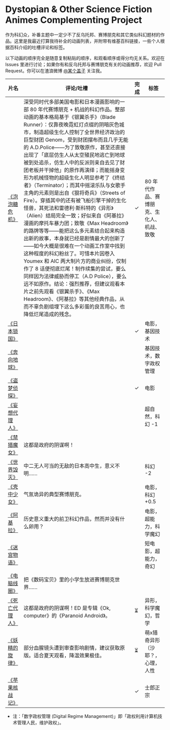 Dystopian & Other Science Fiction Animes Complementing Project
===

作为科幻众，补番主题中一定少不了反乌托邦、赛博朋克和其它类似科幻题材的作品。这里是我最近打算我待补全的动画列表，并附带有维基百科链接，一些个人根据百科介绍的吐槽评论和标签。

以下动画的顺序完全是随意复制粘贴的顺序，和观看顺序或得分均无关系。欢迎在 Issues 里进行讨论；如果你有和反乌托邦与赛博朋克有关的动画推荐，欢迎 Pull Request。你可以在渣浪微博 [@某个盖子](http://www.weibo.com/biergaizi) 关注我。

|片名|评论/吐槽|完成|标签|
|---|---|---|----|
|[《泡泡糖危机》](https://zh.wikipedia.org/wiki/%E5%90%B9%E6%B3%A1%E7%B3%96%E5%8D%B1%E6%9C%BA)|深受同时代多部美国电影和日本漫画影响的一部 80 年代赛博朋克 + 机战的科幻作品。整部动画的基本格局基于《银翼杀手》（Blade Runner）：仅靠夜晚霓虹灯点缀的阴暗灰色城市，制造超级生化人控制了全世界经济政治的巨型财团 Genom，受到财团摆布而且几乎无能的 A.D.Police——为了致敬原作，甚至还直接出现了「底层仿生人从太空殖民地逃亡到地球被到处追杀，仿生人中的反派则亲自去见了财团老板并干掉他」的原作再演绎；而能摇身变形为机械怪物的超级生化人明显参考了《终结者》（Terminator）；而其中摇滚乐队与女歌手主角的元素则是出自《狠将奇兵》（Streets of Fire）。穿插其中的还有被飞船引擎干掉的生化怪兽，其死法和雷德利·斯科特的《异形》（Alien）结局完全一致；好似来自《阿基拉》漫画的摩托车暴力团；致敬《Max Headroom》的路牌等等——能把这么多元素结合起来构造出新的故事，本身就已经是剧情最大的创新了——如今大概是很难在一个动画工作室中找到这种程度的科幻粉丝了。可惜本片因卷入 Youmex 和 AIC 两大制片方的商业纠纷，仅制作了 8 话便彻底烂尾！制作续集的尝试，要么同样因为法律威胁而停工（A.D Police），要么远不如原作。结论：强烈推荐，但建议观看本片之前先观看《银翼杀手》、《Max Headroom》、《阿基拉》等其他经典作品，从而不辜负剧组埋下这么多彩蛋的良苦用心，也降低烂尾造成的残念。|✓|80 年代作品、赛博朋克、生化人、机战、致敬|
|[《日本锁国》](https://zh.wikipedia.org/wiki/%E6%97%A5%E6%9C%AC%E9%94%81%E5%9B%BD_%28%E7%94%B5%E5%BD%B1%29)||✓|电影，基因技术|
|[《奔向地球》](https://zh.wikipedia.org/wiki/%E5%A5%94%E5%90%91%E5%9C%B0%E7%90%83)|||基因技术，数字政权管理|
|[《盗梦侦探》](https://zh.wikipedia.org/wiki/%E7%9B%9C%E5%A4%A2%E5%81%B5%E6%8E%A2)||✓|电影|
|[《妄想代理人》](https://zh.wikipedia.org/wiki/%E5%A6%84%E6%83%B3%E4%BB%A3%E7%90%86%E4%BA%BA)|||超自然，科幻 -1|
|[《禁猎魔女》](https://zh.wikipedia.org/wiki/%E7%A6%81%E7%8D%B5%E9%AD%94%E5%A5%B3)|这都是政府的阴谋啊！||
|[《世界毁灭》](https://zh.wikipedia.org/wiki/%E4%B8%96%E7%95%8C%E6%AF%80%E6%BB%85)|中二无人可当的无敌的日本高中生，意义不明……||科幻 -2|
|[《壳中少女》](https://zh.wikipedia.org/wiki/%E5%A3%B3%E4%B8%AD%E5%B0%91%E5%A5%B3)|气氛诡异的典型赛博朋克。||电影，科幻 +0.5|
|[《阿基拉》](https://zh.wikipedia.org/wiki/%E4%BA%9A%E5%9F%BA%E6%8B%89_%28%E7%94%B5%E5%BD%B1%29)|历史意义重大的前卫科幻作品，然而并没有什么卵用？||电影，超能力，科学魔幻|
|[《迷宫物语》](https://zh.wikipedia.org/wiki/%E8%BF%B7%E5%AE%AB%E7%89%A9%E8%AF%AD)|||短电影，超能力，奇幻|
|[《电脑线圈》](https://zh.wikipedia.org/wiki/%E9%9B%BB%E8%85%A6%E7%B7%9A%E5%9C%88)|把《数码宝贝》里的小学生放进赛博朋克世界……||
|[《死亡代理人》](https://zh.wikipedia.org/wiki/%E6%AD%BB%E4%BA%A1%E4%BB%A3%E7%90%86%E4%BA%BA)|这都是政府的阴谋啊！ED 是专辑《Ok, computer》的《Paranoid Android》。|⏳|异形，科学魔幻，哲学|
|[《妖精的旋律》](https://zh.wikipedia.org/wiki/%E5%A6%96%E7%B2%BE%E7%9A%84%E6%97%8B%E5%BE%8B)|部分血腥镜头遭到审查影响剧情，建议获取原版。适合夏天观看，降温效果极佳。|⏳|萌x猎奇异形（沙耶？，心理，人性|
|[《苹果核战记》](https://zh.wikipedia.org/zh-cn/%E8%98%8B%E6%9E%9C%E6%A0%B8%E6%88%B0)||✓|士郎正宗|

* 注：「数字政权管理 (Digital Regime Management)」即「政权利用计算机技术管理人民，维护政权」。

